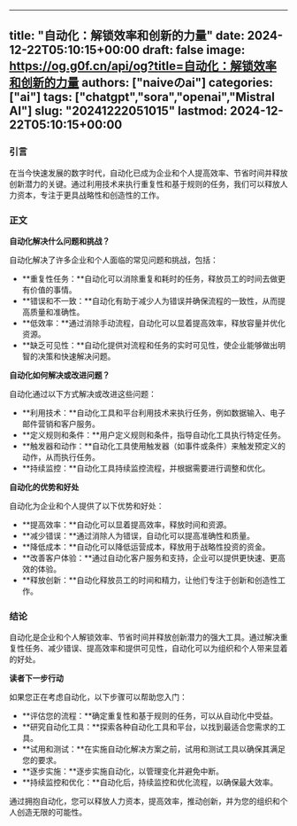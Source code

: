 
---
title: "自动化：解锁效率和创新的力量"
date: 2024-12-22T05:10:15+00:00
draft: false
image: https://og.g0f.cn/api/og?title=自动化：解锁效率和创新的力量
authors: ["naiveのai"]
categories: ["ai"]
tags: ["chatgpt","sora","openai","Mistral AI"]
slug: "20241222051015"
lastmod: 2024-12-22T05:10:15+00:00
---
### 引言

在当今快速发展的数字时代，自动化已成为企业和个人提高效率、节省时间并释放创新潜力的关键。通过利用技术来执行重复性和基于规则的任务，我们可以释放人力资本，专注于更具战略性和创造性的工作。

### 正文

**自动化解决什么问题和挑战？**

自动化解决了许多企业和个人面临的常见问题和挑战，包括：

- **重复性任务：**自动化可以消除重复和耗时的任务，释放员工的时间去做更有价值的事情。
- **错误和不一致：**自动化有助于减少人为错误并确保流程的一致性，从而提高质量和准确性。
- **低效率：**通过消除手动流程，自动化可以显着提高效率，释放容量并优化资源。
- **缺乏可见性：**自动化提供对流程和任务的实时可见性，使企业能够做出明智的决策和快速解决问题。

**自动化如何解决或改进问题？**

自动化通过以下方式解决或改进这些问题：

- **利用技术：**自动化工具和平台利用技术来执行任务，例如数据输入、电子邮件营销和客户服务。
- **定义规则和条件：**用户定义规则和条件，指导自动化工具执行特定任务。
- **触发器和动作：**自动化工具使用触发器（如事件或条件）来触发预定义的动作，从而执行任务。
- **持续监控：**自动化工具持续监控流程，并根据需要进行调整和优化。

**自动化的优势和好处**

自动化为企业和个人提供了以下优势和好处：

- **提高效率：**自动化可以显着提高效率，释放时间和资源。
- **减少错误：**通过消除人为错误，自动化可以提高准确性和质量。
- **降低成本：**自动化可以降低运营成本，释放用于战略性投资的资金。
- **改善客户体验：**通过自动化客户服务和支持，企业可以提供更快速、更高效的体验。
- **释放创新：**自动化释放员工的时间和精力，让他们专注于创新和创造性工作。

### 结论

自动化是企业和个人解锁效率、节省时间并释放创新潜力的强大工具。通过解决重复性任务、减少错误、提高效率和提供可见性，自动化可以为组织和个人带来显着的好处。

**读者下一步行动**

如果您正在考虑自动化，以下步骤可以帮助您入门：

- **评估您的流程：**确定重复性和基于规则的任务，可以从自动化中受益。
- **研究自动化工具：**探索各种自动化工具和平台，以找到最适合您需求的工具。
- **试用和测试：**在实施自动化解决方案之前，试用和测试工具以确保其满足您的要求。
- **逐步实施：**逐步实施自动化，以管理变化并避免中断。
- **持续监控和优化：**自动化后，持续监控和优化流程，以确保最大效率。

通过拥抱自动化，您可以释放人力资本，提高效率，推动创新，并为您的组织和个人创造无限的可能性。